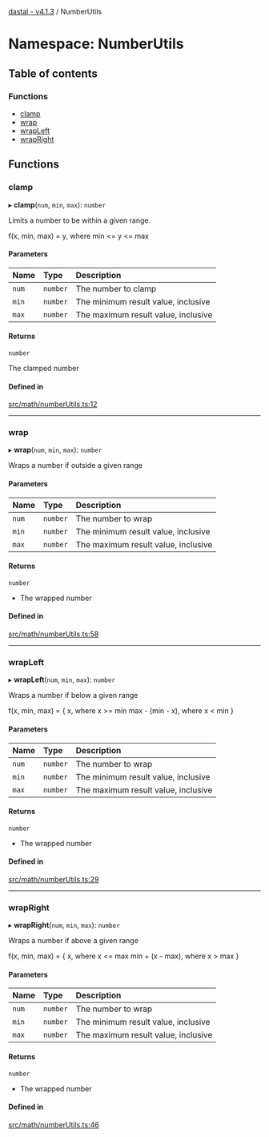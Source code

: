 [dastal - v4.1.3](../README.md) / NumberUtils

# Namespace: NumberUtils

## Table of contents

### Functions

- [clamp](numberutils.md#clamp)
- [wrap](numberutils.md#wrap)
- [wrapLeft](numberutils.md#wrapleft)
- [wrapRight](numberutils.md#wrapright)

## Functions

### clamp

▸ **clamp**(`num`, `min`, `max`): `number`

Limits a number to be within a given range.

f(x, min, max) = y, where min <= y <= max

#### Parameters

| Name | Type | Description |
| :------ | :------ | :------ |
| `num` | `number` | The number to clamp |
| `min` | `number` | The minimum result value, inclusive |
| `max` | `number` | The maximum result value, inclusive |

#### Returns

`number`

The clamped number

#### Defined in

[src/math/numberUtils.ts:12](https://github.com/havelessbemore/dastal/blob/5081892/src/math/numberUtils.ts#L12)

___

### wrap

▸ **wrap**(`num`, `min`, `max`): `number`

Wraps a number if outside a given range

#### Parameters

| Name | Type | Description |
| :------ | :------ | :------ |
| `num` | `number` | The number to wrap |
| `min` | `number` | The minimum result value, inclusive |
| `max` | `number` | The maximum result value, inclusive |

#### Returns

`number`

- The wrapped number

#### Defined in

[src/math/numberUtils.ts:58](https://github.com/havelessbemore/dastal/blob/5081892/src/math/numberUtils.ts#L58)

___

### wrapLeft

▸ **wrapLeft**(`num`, `min`, `max`): `number`

Wraps a number if below a given range

f(x, min, max) = {
   x, where x >= min
   max - (min - x), where x < min
}

#### Parameters

| Name | Type | Description |
| :------ | :------ | :------ |
| `num` | `number` | The number to wrap |
| `min` | `number` | The minimum result value, inclusive |
| `max` | `number` | The maximum result value, inclusive |

#### Returns

`number`

- The wrapped number

#### Defined in

[src/math/numberUtils.ts:29](https://github.com/havelessbemore/dastal/blob/5081892/src/math/numberUtils.ts#L29)

___

### wrapRight

▸ **wrapRight**(`num`, `min`, `max`): `number`

Wraps a number if above a given range

f(x, min, max) = {
   x, where x <= max
   min + (x - max), where x > max
}

#### Parameters

| Name | Type | Description |
| :------ | :------ | :------ |
| `num` | `number` | The number to wrap |
| `min` | `number` | The minimum result value, inclusive |
| `max` | `number` | The maximum result value, inclusive |

#### Returns

`number`

- The wrapped number

#### Defined in

[src/math/numberUtils.ts:46](https://github.com/havelessbemore/dastal/blob/5081892/src/math/numberUtils.ts#L46)
